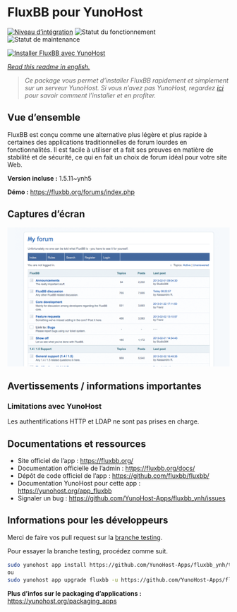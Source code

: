 <!--
N.B.: This README was automatically generated by https://github.com/YunoHost/apps/tree/master/tools/README-generator
It shall NOT be edited by hand.
-->

# FluxBB pour YunoHost

[![Niveau d’intégration](https://dash.yunohost.org/integration/fluxbb.svg)](https://dash.yunohost.org/appci/app/fluxbb) ![Statut du fonctionnement](https://ci-apps.yunohost.org/ci/badges/fluxbb.status.svg) ![Statut de maintenance](https://ci-apps.yunohost.org/ci/badges/fluxbb.maintain.svg)

[![Installer FluxBB avec YunoHost](https://install-app.yunohost.org/install-with-yunohost.svg)](https://install-app.yunohost.org/?app=fluxbb)

*[Read this readme in english.](./README.md)*

> *Ce package vous permet d’installer FluxBB rapidement et simplement sur un serveur YunoHost.
Si vous n’avez pas YunoHost, regardez [ici](https://yunohost.org/#/install) pour savoir comment l’installer et en profiter.*

## Vue d’ensemble

FluxBB est conçu comme une alternative plus légère et plus rapide à certaines des applications traditionnelles de forum lourdes en fonctionnalités. Il est facile à utiliser et a fait ses preuves en matière de stabilité et de sécurité, ce qui en fait un choix de forum idéal pour votre site Web. 

**Version incluse :** 1.5.11~ynh5

**Démo :** https://fluxbb.org/forums/index.php

## Captures d’écran

![Capture d’écran de FluxBB](./doc/screenshots/fluxbb_screenshot.png)

## Avertissements / informations importantes

### Limitations avec YunoHost

Les authentifications HTTP et LDAP ne sont pas prises en charge. 
## Documentations et ressources

* Site officiel de l’app : <https://fluxbb.org/>
* Documentation officielle de l’admin : <https://fluxbb.org/docs/>
* Dépôt de code officiel de l’app : <https://github.com/fluxbb/fluxbb/>
* Documentation YunoHost pour cette app : <https://yunohost.org/app_fluxbb>
* Signaler un bug : <https://github.com/YunoHost-Apps/fluxbb_ynh/issues>

## Informations pour les développeurs

Merci de faire vos pull request sur la [branche testing](https://github.com/YunoHost-Apps/fluxbb_ynh/tree/testing).

Pour essayer la branche testing, procédez comme suit.

``` bash
sudo yunohost app install https://github.com/YunoHost-Apps/fluxbb_ynh/tree/testing --debug
ou
sudo yunohost app upgrade fluxbb -u https://github.com/YunoHost-Apps/fluxbb_ynh/tree/testing --debug
```

**Plus d’infos sur le packaging d’applications :** <https://yunohost.org/packaging_apps>